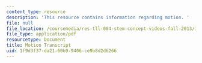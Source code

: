 ```yaml
---
content_type: resource
description: 'This resource contains information regarding motion. '
file: null
file_location: /coursemedia/res-tll-004-stem-concept-videos-fall-2013/1f9d3f37da2160b99406ce9b8d2d6266_MITRES_TLL-004F13_Motion.pdf
file_type: application/pdf
resourcetype: Document
title: Motion Transcript
uid: 1f9d3f37-da21-60b9-9406-ce9b8d2d6266
---
```

